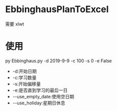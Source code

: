 # EbbinghausPlanToExcel
需要 xlwt

# 使用
py Ebbinghaus.py -d 2019-9-9 -c 100 -s 0 -e False
* -d:开始日期
* -c:学习数量
* -s:开始偏移量
* -e:是否直到学习的最后一日
* --use_empty_date:使用空日期
* --use_holiday:星期日休息
